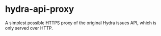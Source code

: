# hydra-api-proxy

A simplest possible HTTPS proxy of the original Hydra issues API, which is only served over HTTP.
